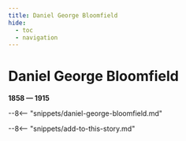 ```yaml
---
title: Daniel George Bloomfield
hide:
  - toc
  - navigation 
---
```


# Daniel George Bloomfield

**1858 — 1915**

--8<-- "snippets/daniel-george-bloomfield.md"

<!-- 

--8<-- "snippets/headstone/daniel-george-bloomfield-headstone.md"

### Learn more 

### Sources

### Acknowledgement
-->

--8<-- "snippets/add-to-this-story.md"